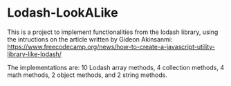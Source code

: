 # Lodash-LookALike

This is a project to implement functionalities from the lodash library, using the intructions on the article written by Gideon Akinsanmi: https://www.freecodecamp.org/news/how-to-create-a-javascript-utility-library-like-lodash/

The implementations are: 
10 Lodash array methods, 
4 collection methods, 
4 math methods, 
2 object methods, 
and 2 string methods. 